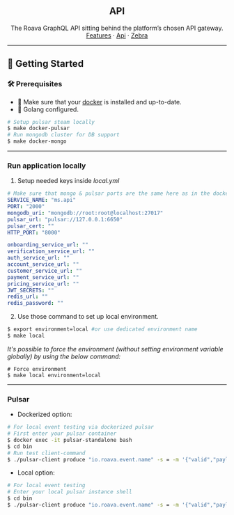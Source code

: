 <br />
<div align="center">
<h2 align="center">API</h2>
  <p align="center">
    The Roava GraphQL API sitting behind the platform’s chosen API gateway.
    <br />
    <a href="https://fcmbuk.atlassian.net/wiki/spaces/ROAV/pages/1046315011/Features">Features</a>
    ·
    <a href="https://fcmbuk.atlassian.net/wiki/spaces/ROAV/pages/486244390/api+graphql">Api</a>
    ·
    <a href="https://github.com/roava/zebra">Zebra</a>
  </p>
</div>

---

<!-- GETTING STARTED -->
## 🚀 Getting Started

### 🛠 Prerequisites

* 🐳 Make sure that your [docker](https://docs.docker.com/get-docker/) is installed and up-to-date.
* 🦦 Golang configured.

```sh
# Setup pulsar steam locally
$ make docker-pulsar
# Run mongodb cluster for DB support
$ make docker-mongo
```
---
### Run application locally

1. Setup needed keys inside _local.yml_

```yml
# Make sure that mongo & pulsar ports are the same here as in the docker-makefile command
SERVICE_NAME: "ms.api"
PORT: "2000"
mongodb_uri: "mongodb://root:root@localhost:27017"
pulsar_url: "pulsar://127.0.0.1:6650"
pulsar_cert: ""
HTTP_PORT: "8000"

onboarding_service_url: ""
verification_service_url: ""
auth_service_url: ""
account_service_url: ""
customer_service_url: ""
payment_service_url: ""
pricing_service_url: ""
JWT_SECRETS: ""
redis_url: ""
redis_password: ""
```

2. Use those command to set up local environment.
```sh
$ export environment=local #or use dedicated environment name
$ make local
```

_It's possible to force the environment (without setting environment variable globally) by using the below command:_
```shell script
# Force environment
$ make local environment=local
```
---
### Pulsar
* Dockerized option:

```sh
# For local event testing via dockerized pulsar
# First enter your pulsar container
$ docker exec -it pulsar-standalone bash
$ cd bin
# Run test client-command
$ ./pulsar-client produce "io.roava.event.name" -s = -m '{"valid","payload"}'
```

* Local option:

```sh
# For local event testing
# Enter your local pulsar instance shell
$ cd bin
$ ./pulsar-client produce "io.roava.event.name" -s = -m '{"valid","payload"}'
```